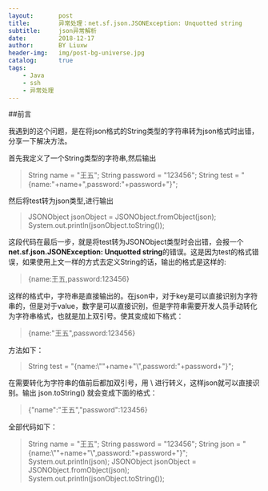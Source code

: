 ```yaml
---
layout:       post
title:        异常处理：net.sf.json.JSONException: Unquotted string
subtitle:     json异常解析
date:         2018-12-17
author:       BY Liuxw 
header-img:   img/post-bg-universe.jpg
catalog:      true
tags:
    - Java
    - ssh
    - 异常处理
---
```


##前言

我遇到的这个问题，是在将json格式的String类型的字符串转为json格式时出错，分享一下解决方法。

首先我定义了一个String类型的字符串,然后输出
>String name = "王五";
	String password = "123456";
	String test = "{name:"+name+",password:"+password+"}"; 

然后将test转为json类型,进行输出
>JSONObject jsonObject = JSONObject.fromObject(json);
	System.out.println(jsonObject.toString());

这段代码在最后一步，就是将test转为JSONObject类型时会出错，会报一个**net.sf.json.JSONException: Unquotted string**的错误。这是因为test的格式错误，如果使用上文一样的方式去定义String的话，输出的格式是这样的:

>{name:王五,password:123456}

这样的格式中，字符串是直接输出的。在json中，对于key是可以直接识别为字符串的，但是对于value，数字是可以直接识别，但是字符串需要开发人员手动转化为字符串格式，也就是加上双引号。使其变成如下格式：

>{name:"王五",password:123456}

方法如下：

>String test = "{name:\\""+name+"\\",password:"+password+"}"; 

在需要转化为字符串的值前后都加双引号，用 \ 进行转义，这样json就可以直接识别。输出 json.toString() 就会变成下面的格式：

>{"name":"王五","password":123456}

全部代码如下：
>String name = "王五";
		String password = "123456";
		String json = "{name:\\""+name+"\\",password:"+password+"}"; 
		System.out.println(json);
		JSONObject jsonObject = JSONObject.fromObject(json);
		System.out.println(jsonObject.toString());
